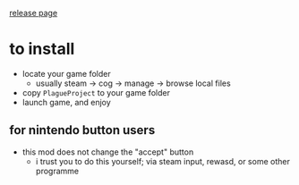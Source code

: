 [release page](https://github.com/ZeusOfTheCrows/nsx-button-prompts/releases/tag/thymesia)

# to install
* locate your game folder
	* usually steam -> cog -> manage -> browse local files
* copy `PlagueProject` to your game folder
* launch game, and enjoy

## for nintendo button users
* this mod does not change the "accept" button
	* i trust you to do this yourself; via steam input, rewasd, or some other programme
